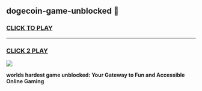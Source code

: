 
## dogecoin-game-unblocked 👋
<h3>
<a href="https://premium.freeplayer.one?title=dogecoin-game-unblocked&ref=14F">CLICK TO PLAY</a></h3>
<hr>

<h3>
<a href="https://premium.freeplayer.one?title=dogecoin-game-unblocked&ref=14F">CLICK 2 PLAY</a>
  
</h3>

<a href="https://premium.freeplayer.one?title=dogecoin-game-unblocked&ref=12F/"><img src="https://clearcache.store/games.png"></a>


**worlds hardest game unblocked: Your Gateway to Fun and Accessible Online Gaming**
